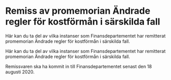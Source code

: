 # Remiss av promemorian Ändrade regler för kostförmån i särskilda fall

Här kan du ta del av vilka instanser som Finansdepartementet har remitterat promemorian Ändrade regler för kostförmån i särskilda fall.

Här kan du ta del av vilka instanser som Finansdepartementet har remitterat promemorian Ändrade regler för kostförmån i särskilda fall.

Remissvaren ska ha kommit in till Finansdepartementet senast den
18 augusti 2020.
